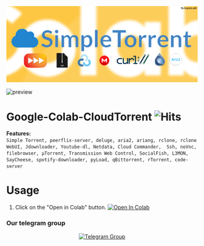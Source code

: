 <p align="center"><img src="https://raw.githubusercontent.com/churongcon/Google-Colab-CloudTorrent/master/src/cover.png" alt="cover"></p>

![preview](https://raw.githubusercontent.com/churongcon/Google-Colab-CloudTorrent/master/src/preview.gif)

# Google-Colab-CloudTorrent <img src="https://hitcounter.pythonanywhere.com/count/tag.svg?url=https%3A%2F%2Fgithub.com%2Fchurongcon%2FGoogle-Colab-CloudTorrent" alt="Hits">

<b>Features:</b><br>
`Simple Torrent, peerflix-server, deluge, aria2, ariang, rclone, rclone WebUI, Jdownloader, Youtube-dl, Netdata, Cloud Commander, 
Ssh, noVnc, filebrowser, µTorrent, Transmission Web Control, SocialFish, L3MON, SayCheese, spotify-downloader, pyLoad, qBittorrent, rTorrent, code-server`


# Usage
1. Click on the "Open in Colab" button.
<a href="https://colab.research.google.com/github/churongcon/Google-Colab-CloudTorrent/blob/master/torrentTOmega_gdrive.ipynb" target="_parent\"><img src="https://colab.research.google.com/assets/colab-badge.svg" alt="Open In Colab"/></a>


### Our telegram group
<center><a href="https://t.me/torrentToGM"><img src='https://i.imgur.com/CLg6blO.png' height="70" alt="Telegram Group"/></a></center>
